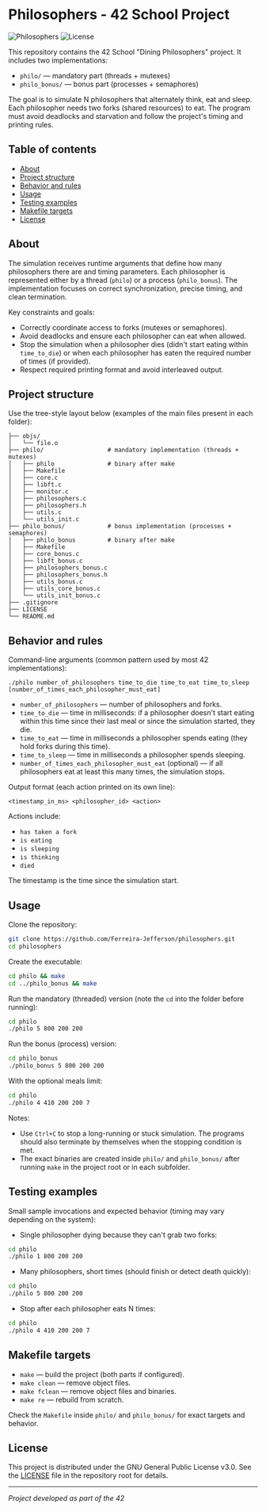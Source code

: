 # Philosophers - 42 School Project

![Philosophers](https://img.shields.io/badge/42-Philosophers-blue?style=for-the-badge)
![License](https://img.shields.io/badge/License-GPLv3-green?style=for-the-badge)

This repository contains the 42 School "Dining Philosophers" project. It includes two implementations:

- `philo/` — mandatory part (threads + mutexes)
- `philo_bonus/` — bonus part (processes + semaphores)

The goal is to simulate N philosophers that alternately think, eat and sleep. Each philosopher needs two forks (shared resources) to eat. The program must avoid deadlocks and starvation and follow the project's timing and printing rules.

## Table of contents

- [About](#about)
- [Project structure](#project-structure)
- [Behavior and rules](#behavior-and-rules)
- [Usage](#usage)
- [Testing examples](#testing-examples)
- [Makefile targets](#makefile-targets)
- [License](#license)

## About

The simulation receives runtime arguments that define how many philosophers there are and timing parameters. Each philosopher is represented either by a thread (`philo`) or a process (`philo_bonus`). The implementation focuses on correct synchronization, precise timing, and clean termination.

Key constraints and goals:

- Correctly coordinate access to forks (mutexes or semaphores).
- Avoid deadlocks and ensure each philosopher can eat when allowed.
- Stop the simulation when a philosopher dies (didn't start eating within `time_to_die`) or when each philosopher has eaten the required number of times (if provided).
- Respect required printing format and avoid interleaved output.

## Project structure

Use the tree-style layout below (examples of the main files present in each folder):

```
├── objs/
│   └── file.o
├── philo/					# mandatory implementation (threads + mutexes)
│   ├── philo				# binary after make
│   ├── Makefile
│   ├── core.c
│   ├── libft.c
│   ├── monitor.c
│   ├── philosophers.c
│   ├── philosophers.h
│   ├── utils.c
│   └── utils_init.c
├── philo_bonus/			# bonus implementation (processes + semaphores)
│   ├── philo_bonus			# binary after make
│   ├── Makefile
│   ├── core_bonus.c
│   ├── libft_bonus.c
│   ├── philosophers_bonus.c
│   ├── philosophers_bonus.h
│   ├── utils_bonus.c
│   ├── utils_core_bonus.c
│   └── utils_init_bonus.c
├── .gitignore
├── LICENSE
└── README.md
```

## Behavior and rules

Command-line arguments (common pattern used by most 42 implementations):

```
./philo number_of_philosophers time_to_die time_to_eat time_to_sleep [number_of_times_each_philosopher_must_eat]
```

- `number_of_philosophers` — number of philosophers and forks.
- `time_to_die` — time in milliseconds: if a philosopher doesn't start eating within this time since their last meal or since the simulation started, they die.
- `time_to_eat` — time in milliseconds a philosopher spends eating (they hold forks during this time).
- `time_to_sleep` — time in milliseconds a philosopher spends sleeping.
- `number_of_times_each_philosopher_must_eat` (optional) — if all philosophers eat at least this many times, the simulation stops.

Output format (each action printed on its own line):

```
<timestamp_in_ms> <philosopher_id> <action>
```

Actions include:
- `has taken a fork`
- `is eating`
- `is sleeping`
- `is thinking`
- `died`

The timestamp is the time since the simulation start.

## Usage

Clone the repository:

```bash
git clone https://github.com/Ferreira-Jefferson/philosophers.git
cd philosophers
```

Create the executable:

```bash
cd philo && make
cd ../philo_bonus && make
```

Run the mandatory (threaded) version (note the `cd` into the folder before running):

```bash
cd philo
./philo 5 800 200 200
```

Run the bonus (process) version:

```bash
cd philo_bonus
./philo_bonus 5 800 200 200
```

With the optional meals limit:

```bash
cd philo
./philo 4 410 200 200 7
```

Notes:

- Use `Ctrl+C` to stop a long-running or stuck simulation. The programs should also terminate by themselves when the stopping condition is met.
- The exact binaries are created inside `philo/` and `philo_bonus/` after running `make` in the project root or in each subfolder.


## Testing examples

Small sample invocations and expected behavior (timing may vary depending on the system):

- Single philosopher dying because they can't grab two forks:

```bash
cd philo
./philo 1 800 200 200
```

- Many philosophers, short times (should finish or detect death quickly):

```bash
cd philo
./philo 5 800 200 200
```

- Stop after each philosopher eats N times:

```bash
cd philo
./philo 4 410 200 200 7
```

## Makefile targets

- `make` — build the project (both parts if configured).
- `make clean` — remove object files.
- `make fclean` — remove object files and binaries.
- `make re` — rebuild from scratch.

Check the `Makefile` inside `philo/` and `philo_bonus/` for exact targets and behavior.

## License

This project is distributed under the GNU General Public License v3.0. See the [LICENSE](LICENSE) file in the repository root for details.

---

*Project developed as part of the 42*
